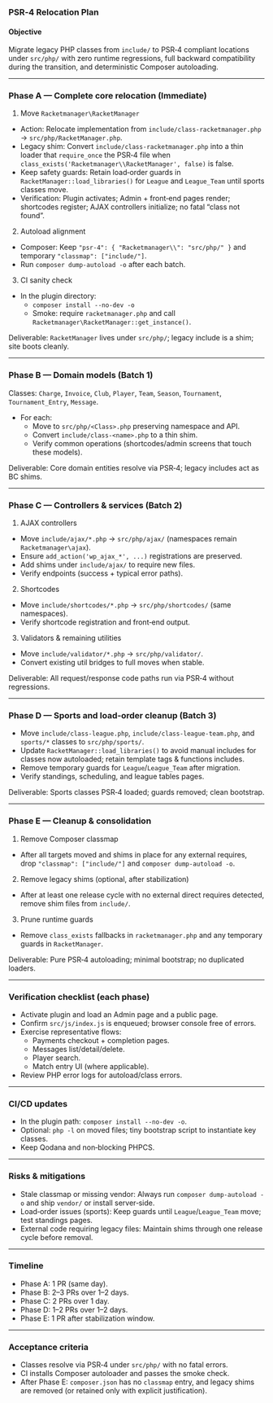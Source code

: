 ### PSR‑4 Relocation Plan

#### Objective
Migrate legacy PHP classes from `include/` to PSR‑4 compliant locations under `src/php/` with zero runtime regressions, full backward compatibility during the transition, and deterministic Composer autoloading.

---

### Phase A — Complete core relocation (Immediate)
1) Move `Racketmanager\RacketManager`
- Action: Relocate implementation from `include/class-racketmanager.php` → `src/php/RacketManager.php`.
- Legacy shim: Convert `include/class-racketmanager.php` into a thin loader that `require_once` the PSR‑4 file when `class_exists('Racketmanager\\RacketManager', false)` is false.
- Keep safety guards: Retain load‑order guards in `RacketManager::load_libraries()` for `League` and `League_Team` until sports classes move.
- Verification: Plugin activates; Admin + front‑end pages render; shortcodes register; AJAX controllers initialize; no fatal “class not found”.

2) Autoload alignment
- Composer: Keep `"psr-4": { "Racketmanager\\": "src/php/" }` and temporary `"classmap": ["include/"]`.
- Run `composer dump-autoload -o` after each batch.

3) CI sanity check
- In the plugin directory:
  - `composer install --no-dev -o`
  - Smoke: require `racketmanager.php` and call `Racketmanager\RacketManager::get_instance()`.

Deliverable: `RacketManager` lives under `src/php/`; legacy include is a shim; site boots cleanly.

---

### Phase B — Domain models (Batch 1)
Classes: `Charge`, `Invoice`, `Club`, `Player`, `Team`, `Season`, `Tournament`, `Tournament_Entry`, `Message`.
- For each:
  - Move to `src/php/<Class>.php` preserving namespace and API.
  - Convert `include/class-<name>.php` to a thin shim.
  - Verify common operations (shortcodes/admin screens that touch these models).

Deliverable: Core domain entities resolve via PSR‑4; legacy includes act as BC shims.

---

### Phase C — Controllers & services (Batch 2)
1) AJAX controllers
- Move `include/ajax/*.php` → `src/php/ajax/` (namespaces remain `Racketmanager\ajax`).
- Ensure `add_action('wp_ajax_*', ...)` registrations are preserved.
- Add shims under `include/ajax/` to require new files.
- Verify endpoints (success + typical error paths).

2) Shortcodes
- Move `include/shortcodes/*.php` → `src/php/shortcodes/` (same namespaces).
- Verify shortcode registration and front‑end output.

3) Validators & remaining utilities
- Move `include/validator/*.php` → `src/php/validator/`.
- Convert existing util bridges to full moves when stable.

Deliverable: All request/response code paths run via PSR‑4 without regressions.

---

### Phase D — Sports and load‑order cleanup (Batch 3)
- Move `include/class-league.php`, `include/class-league-team.php`, and `sports/*` classes to `src/php/sports/`.
- Update `RacketManager::load_libraries()` to avoid manual includes for classes now autoloaded; retain template tags & functions includes.
- Remove temporary guards for `League`/`League_Team` after migration.
- Verify standings, scheduling, and league tables pages.

Deliverable: Sports classes PSR‑4 loaded; guards removed; clean bootstrap.

---

### Phase E — Cleanup & consolidation
1) Remove Composer classmap
- After all targets moved and shims in place for any external requires, drop `"classmap": ["include/"]` and `composer dump-autoload -o`.

2) Remove legacy shims (optional, after stabilization)
- After at least one release cycle with no external direct requires detected, remove shim files from `include/`.

3) Prune runtime guards
- Remove `class_exists` fallbacks in `racketmanager.php` and any temporary guards in `RacketManager`.

Deliverable: Pure PSR‑4 autoloading; minimal bootstrap; no duplicated loaders.

---

### Verification checklist (each phase)
- Activate plugin and load an Admin page and a public page.
- Confirm `src/js/index.js` is enqueued; browser console free of errors.
- Exercise representative flows:
  - Payments checkout + completion pages.
  - Messages list/detail/delete.
  - Player search.
  - Match entry UI (where applicable).
- Review PHP error logs for autoload/class errors.

---

### CI/CD updates
- In the plugin path: `composer install --no-dev -o`.
- Optional: `php -l` on moved files; tiny bootstrap script to instantiate key classes.
- Keep Qodana and non‑blocking PHPCS.

---

### Risks & mitigations
- Stale classmap or missing vendor: Always run `composer dump-autoload -o` and ship `vendor/` or install server‑side.
- Load‑order issues (sports): Keep guards until `League`/`League_Team` move; test standings pages.
- External code requiring legacy files: Maintain shims through one release cycle before removal.

---

### Timeline
- Phase A: 1 PR (same day).
- Phase B: 2–3 PRs over 1–2 days.
- Phase C: 2 PRs over 1 day.
- Phase D: 1–2 PRs over 1–2 days.
- Phase E: 1 PR after stabilization window.

---

### Acceptance criteria
- Classes resolve via PSR‑4 under `src/php/` with no fatal errors.
- CI installs Composer autoloader and passes the smoke check.
- After Phase E: `composer.json` has no `classmap` entry, and legacy shims are removed (or retained only with explicit justification).